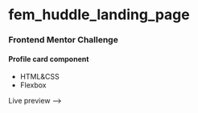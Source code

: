 # fem_huddle_landing_page

### Frontend Mentor Challenge
#### Profile card component
- HTML&CSS
- Flexbox

Live preview -->
